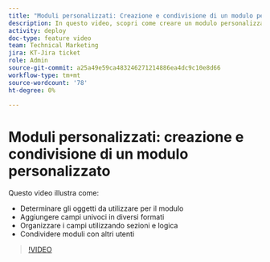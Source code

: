 ```yaml
---
title: "Moduli personalizzati: Creazione e condivisione di un modulo personalizzato"
description: In questo video, scopri come creare un modulo personalizzato, aggiungere campi univoci al modulo, organizzare i campi utilizzando sezioni e logica e condividere i moduli con gli utenti.
activity: deploy
doc-type: feature video
team: Technical Marketing
jira: KT-Jira ticket
role: Admin
source-git-commit: a25a49e59ca483246271214886ea4dc9c10e8d66
workflow-type: tm+mt
source-wordcount: '78'
ht-degree: 0%

---
```


# Moduli personalizzati: creazione e condivisione di un modulo personalizzato

Questo video illustra come:

* Determinare gli oggetti da utilizzare per il modulo
* Aggiungere campi univoci in diversi formati
* Organizzare i campi utilizzando sezioni e logica
* Condividere moduli con altri utenti

>[!VIDEO](https://video.tv.adobe.com/v/335172/?quality=12&learn=on)
